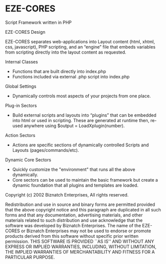 # EZE-CORES
Script Framework written in PHP

EZE-CORES Design

EZE-CORES separates web-applications into Layout content (html, xhtml, css, javascript), PHP scripting, and an “engine” file that embeds variables from scripting directly into the layout content as requested.

Internal Classes
- Functions that are built directly into index.php
- Functions included via external .php script into index.php

Global Settings
- Dynamically controls most aspects of your projects from one place.

Plug-in Sectors
- Build external scripts and layouts into “plugins” that can be embedded into html or used in scripting. These are generated at runtime then, re-used anywhere using $output = LoadXplugin(number).

Action Sectors
- Actions are specific sections of dynamically controlled Scripts and Layouts (pages/commands/etc).

Dynamic Core Sectors 
- Quickly customize the "environment" that runs all the above dynamically. 
- Core sectors can be used to maintain the basic framework but create a dynamic foundation that all plugins and templates are loaded.


Copyright (c) 2002 Biznatch Enterprises,
All rights reserved.

Redistribution and use in source and binary forms are permitted
provided that the above copyright notice and this paragraph are
duplicated in all such forms and that any documentation,
advertising materials, and other materials related to such
distribution and use acknowledge that the software was developed
by Biznatch Enterprises. The name of the
EZE-CORES or Biznatch Enterprises may not be used to endorse or promote products derived
from this software without specific prior written permission.
THIS SOFTWARE IS PROVIDED ``AS IS'' AND WITHOUT ANY EXPRESS OR
IMPLIED WARRANTIES, INCLUDING, WITHOUT LIMITATION, THE IMPLIED
WARRANTIES OF MERCHANTABILITY AND FITNESS FOR A PARTICULAR PURPOSE.
